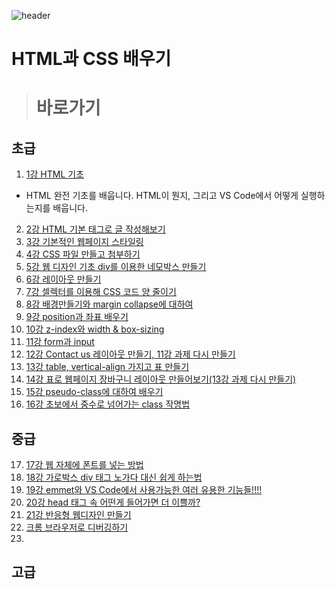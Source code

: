 ![header](https://capsule-render.vercel.app/api?type=shark&color=auto&height=300&section=header&text=HTML%20and%20CSS&fontSize=90)
# HTML과 CSS 배우기
> # 바로가기
## 초급
1. [1강 HTML 기초](./1강%20HTML%20기초/BasicHTML.md)
- HTML 완전 기초를 배웁니다. HTML이 뭔지, 그리고 VS Code에서 어떻게 실행하는지를 배웁니다.
2. [2강 HTML 기본 태그로 글 작성해보기](./2강%20HTML%20기본%20태그로%20글%20작성해보기/Lecture2.md)
3. [3강 기본적인 웹페이지 스타일링](./3강%20기본적인%20웹페이지%20스타일링/Lecture3.md)
4. [4강 CSS 파일 만들고 첨부하기](./4강%20CSS%20파일%20만들고%20첨부하기/Lecture4.md)
5. [5강 웹 디자인 기초 div를 이용한 네모박스 만들기](./5강%20웹%20디자인%20기초%20div를%20이용한%20네모박스%20만들기/Lecture5.md)
6. [6강 레이아웃 만들기](./6강%20레이아웃%20만들기/Lecture6.md)
7. [7강 셀렉터를 이용해 CSS 코드 양 줄이기](./7강%20셀렉터를%20이용해%20CSS%20코드%20양%20줄이기/Lecture7.md)
8. [8강 배경만들기와 margin collapse에 대하여](./8강%20배경%20만들기와%20margin%20collapse에%20대하여/Lecture8.md)
9.  [9강 position과 좌표 배우기](./9강%20position과%20좌표%20배우기/Lecture9.md)
10. [10강 z-index와 width & box-sizing](./10강%20z-index와%20width%20&%20box-sizing/Lecture10.md)
11. [11강 form과 input](./11강%20form과%20input/Lecture11.md)
12. [12강 Contact us 레이아웃 만들기, 11강 과제 다시 만들기](./12강%20Contact%20us%20레이아웃%20만들기%20(과제%20완성본)/Lecture12.md)
13. [13강 table, vertical-align 가지고 표 만들기](./13강%20웹페이지에%20표%20만들기/Lecture13.md)
14. [14강 표로 웹페이지 장바구니 레이아웃 만들어보기(13강 과제 다시 만들기)](./14강%20표로%20웹페이지%20장바구니%20레이아웃%20만들기/Lecture14.md)
15. [15강 pseudo-class에 대하여 배우기](./15강%20pseudo-class%20배우기/Lecture15.md)
16. [16강 초보에서 중수로 넘어가는 class 작명법](./16강%20초보에서%20중수로%20넘어가는%20class%20작명법/Lecture16.md)

## 중급

17. [17강 웹 자체에 폰트를 넣는 방법](./17강%20웹%20폰트%20넣는%20법/Lecture17.md)
18. [18강 가로박스 div 태그 노가다 대신 쉽게 하는법](./18강%20쉽게%20가로박스%20만들기%20Flex%20box/Lecture17.md)
19.  [19강 emmet와 VS Code에서 사용가능한 여러 유용한 기능들!!!!](./19강%20emmet와%20부가기능들/Lecture19.md)
20.  [20강 head 태그 속 어떤게 들어가면 더 이쁠까?](./20강%20head%20태그에%20들어갈%20내용들/Lecture20.md)
21.  [21강 반응형 웹디자인 만들기](./21강%20반응형%20웹디자인%20해보기/Lecture21.md)
22.  [크롬 브라우저로 디버깅하기](./22강%20CSS%20디버깅하는법/Lecture22.md)
23.  


## 고급